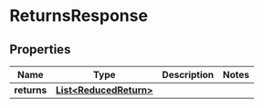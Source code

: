# ReturnsResponse

## Properties

 Name        | Type                                              | Description | Notes 
-------------|---------------------------------------------------|-------------|-------
 **returns** | [**List&lt;ReducedReturn&gt;**](ReducedReturn.md) |             | 



